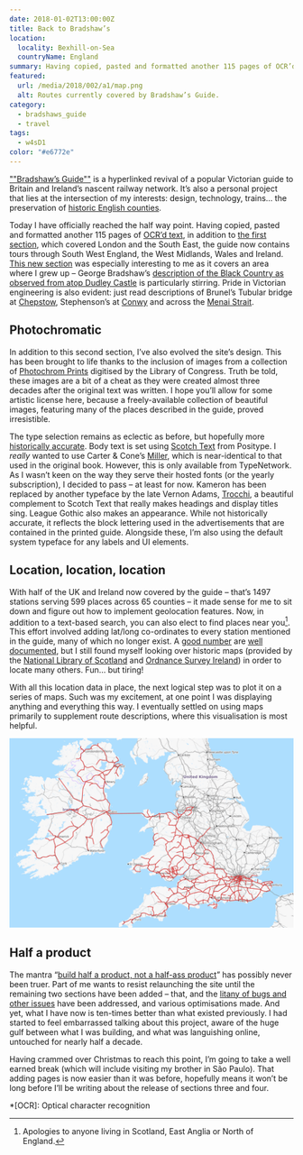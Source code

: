 ```yaml
---
date: 2018-01-02T13:00:00Z
title: Back to Bradshaw’s
location:
  locality: Bexhill-on-Sea
  countryName: England
summary: Having copied, pasted and formatted another 115 pages of OCR’d text, ""Bradshaw’s Guide"" now contains tours throughout South West England, the West Midlands, Wales and Ireland.
featured:
  url: /media/2018/002/a1/map.png
  alt: Routes currently covered by Bradshaw’s Guide.
category:
  - bradshaws_guide
  - travel
tags:
  - w4sD1
color: "#e6772e"
---
```


[""Bradshaw’s Guide""][1] is a hyperlinked revival of a popular Victorian guide to Britain and Ireland’s nascent railway network. It’s also a personal project that lies at the intersection of my interests: design, technology, trains… the preservation of [historic English counties][2].

Today I have officially reached the half way point. Having copied, pasted and formatted another 115 pages of [OCR’d text][3], in addition to [the first section][4], which covered London and the South East, the guide now contains tours through South West England, the West Midlands, Wales and Ireland. [This new section][5] was especially interesting to me as it covers an area where I grew up – George Bradshaw’s [description of the Black Country as observed from atop Dudley Castle][6] is particularly stirring. Pride in Victorian engineering is also evident: just read descriptions of Brunel’s Tubular bridge at [Chepstow][7], Stephenson’s at [Conwy][8] and across the [Menai Strait][9].

## Photochromatic

In addition to this second section, I’ve also evolved the site’s design. This has been brought to life thanks to the inclusion of images from a collection of [Photochrom Prints][10] digitised by the Library of Congress. Truth be told, these images are a bit of a cheat as they were created almost three decades after the original text was written. I hope you’ll allow for some artistic license here, because a freely-available collection of beautiful images, featuring many of the places described in the guide, proved irresistible.

The type selection remains as eclectic as before, but hopefully more [historically accurate][11]. Body text is set using [Scotch Text][12] from Positype. I _really_ wanted to use Carter & Cone’s [Miller][13], which is near-identical to that used in the original book. However, this is only available from TypeNetwork. As I wasn’t keen on the way they serve their hosted fonts (or the yearly subscription), I decided to pass – at least for now. Kameron has been replaced by another typeface by the late Vernon Adams, [Trocchi][14], a beautiful complement to Scotch Text that really makes headings and display titles sing. League Gothic also makes an appearance. While not historically accurate, it reflects the block lettering used in the advertisements that are contained in the printed guide. Alongside these, I’m also using the default system typeface for any labels and UI elements.

## Location, location, location

With half of the UK and Ireland now covered by the guide – that’s 1497 stations serving 599 places across 65 counties – it made sense for me to sit down and figure out how to implement geolocation features. Now, in addition to a text-based search, you can also elect to find places near you[^1]. This effort involved adding lat/long co-ordinates to every station mentioned in the guide, many of which no longer exist. A [good number][15] are [well documented][16], but I still found myself looking over historic maps (provided by the [National Library of Scotland][17] and [Ordnance Survey Ireland][18]) in order to locate many others. Fun… but tiring!

With all this location data in place, the next logical step was to plot it on a series of maps. Such was my excitement, at one point I was displaying anything and everything this way. I eventually settled on using maps primarily to supplement route descriptions, where this visualisation is most helpful.

![Map of Great Britain showing the routes currently covered by Bradshaw’s Guide.](/media/2018/002/a1/map.png "Routes currently covered by Bradshaw’s Guide.")

## Half a product

The mantra “[build half a product, not a half-ass product][19]” has possibly never been truer. Part of me wants to resist relaunching the site until the remaining two sections have been added – that, and the [litany of bugs and other issues][20] have been addressed, and various optimisations made. And yet, what I have now is ten-times better than what existed previously. I had started to feel embarrassed talking about this project, aware of the huge gulf between what I was building, and what was languishing online, untouched for nearly half a decade.

Having crammed over Christmas to reach this point, I’m going to take a well earned break (which will include visiting my brother in São Paulo). That adding pages is now easier than it was before, hopefully means it won’t be long before I’ll be writing about the release of sections three and four.

[^1]: Apologies to anyone living in Scotland, East Anglia or North of England.

[1]: https://bradshaws.guide
[2]: /2009/174/a1/historic_counties_and_psychoville/
[3]: https://catalog.hathitrust.org/Record/000075905
[4]: https://bradshaws.guide/routes/section:1
[5]: https://bradshaws.guide/routes/section:2
[6]: https://bradshaws.guide/places/england/worcestershire/dudley
[7]: https://bradshaws.guide/places/england/monmouthshire/chepstow
[8]: https://bradshaws.guide/places/wales/carnarvonshire/conway
[9]: https://bradshaws.guide/places/wales/carnarvonshire/menai-bridge
[10]: https://www.loc.gov/collections/photochrom-prints/about-this-collection
[11]: https://en.wikipedia.org/wiki/Scotch_Roman
[12]: https://www.myfonts.com/fonts/positype/scotch/
[13]: https://store.typenetwork.com/foundry/cartercone/series/miller
[14]: https://www.fontsquirrel.com/fonts/trocchi
[15]: https://en.wikipedia.org/wiki/Category:Disused_railway_stations_in_the_United_Kingdom
[16]: http://www.disused-stations.org.uk
[17]: https://maps.nls.uk
[18]: https://map.geohive.ie
[19]: https://basecamp.com/books/Getting%20Real.pdf
[20]: https://github.com/bradshawsguide/website/issues

*[OCR]: Optical character recognition

